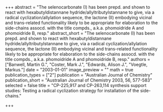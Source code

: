 +++
abstract = "The selenocarbonate (I) has been prepd. and shown to react with hexabutyldistannane hydride/allyltributylstannane to give, via a radical cyclization/allylation sequence, the lactone (II) embodying vicinal and trans-related functionality likely to be appropriate for elaboration to the side-chains assocd. with the title compds., a.k.a. phomoidride A and phomoidride B, resp."
abstract_short = "The selenocarbonate (I) has been prepd. and shown to react with hexabutyldistannane hydride/allyltributylstannane to give, via a radical cyclization/allylation sequence, the lactone (II) embodying vicinal and trans-related functionality likely to be appropriate for elaboration to the side-chains assocd. with the title compds., a.k.a. phomoidride A and phomoidride B, resp."
authors = ["Banwell, Martin G.", "Coster, Mark J.", "Edwards, Alison J.", "Voegtle, Markus."]
date = "2003-01-01"
image_preview = ""
math = true
publication_types = ["2"]
publication = "Australian Journal of Chemistry"
publication_short = "Australian Journal of Chemistry 2003, 56, 577-583"
selected = false
title = "CP-225,917 and CP-263,114 synthesis support studies: Testing a radical cyclization strategy for installation of the side-chains."


+++